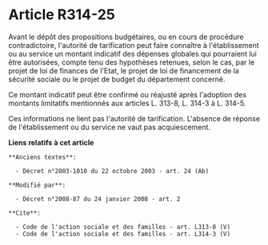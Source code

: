 # Article R314-25

Avant le dépôt des propositions budgétaires, ou en cours de procédure contradictoire, l'autorité de tarification peut faire
connaître à l'établissement ou au service un montant indicatif des dépenses globales qui pourraient lui être autorisées,
compte tenu des hypothèses retenues, selon le cas, par le projet de loi de finances de l'Etat, le projet de loi de
financement de la sécurité sociale ou le projet de budget du département concerné. 

Ce montant indicatif peut être confirmé ou réajusté après l'adoption des montants limitatifs mentionnés aux articles L.
313-8, L. 314-3 à L. 314-5. 

Ces informations ne lient pas l'autorité de tarification. L'absence de réponse de l'établissement ou du service ne vaut pas
acquiescement.

**Liens relatifs à cet article**

	**Anciens textes**:

	  - Décret n°2003-1010 du 22 octobre 2003 - art. 24 (Ab)

	**Modifié par**:

	  - Décret n°2008-87 du 24 janvier 2008 - art. 2

	**Cite**:

	  - Code de l'action sociale et des familles - art. L313-8 (V)
	  - Code de l'action sociale et des familles - art. L314-3 (V)
